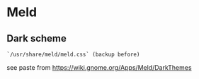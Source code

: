 Meld
====

Dark scheme
-----------

	`/usr/share/meld/meld.css` (backup before)

see paste from https://wiki.gnome.org/Apps/Meld/DarkThemes